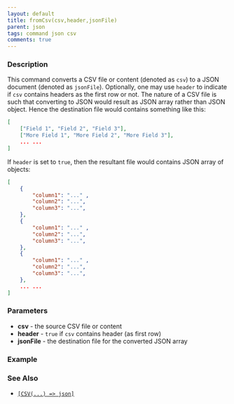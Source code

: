 ```yaml
---
layout: default
title: fromCsv(csv,header,jsonFile)
parent: json
tags: command json csv
comments: true
---
```



### Description
This command converts a CSV file or content (denoted as `csv`) to a JSON document (denoted as `jsonFile`). Optionally,
one may use `header` to indicate if `csv` contains headers as the first row or not. The nature of a CSV file is such 
that converting to JSON would result as JSON array rather than JSON object. Hence the destination file would contains
something like this:
```json
[
    ["Field 1", "Field 2", "Field 3"],
    ["More Field 1", "More Field 2", "More Field 3"],
    ... ...
]
```

If `header` is set to `true`, then the resultant file would contains JSON array of objects:
```json
[
    { 
        "column1": "..." ,
        "column2": "...",
        "column3": "...",
    },
    { 
        "column1": "..." ,
        "column2": "...",
        "column3": "...",
    },
    { 
        "column1": "..." ,
        "column2": "...",
        "column3": "...",
    },
    ... ...    
]
```



### Parameters
- **csv** - the source CSV file or content
- **header** - `true` if `csv` contains header (as first row)
- **jsonFile** - the destination file for the converted JSON array


### Example


### See Also
- [`[CSV(...) => json]`](../../expressions/CSVexpression#json)
